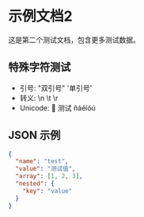 # 示例文档2

这是第二个测试文档，包含更多测试数据。

## 特殊字符测试

- 引号: "双引号" '单引号'
- 转义: \n \t \r
- Unicode: 🎉 测试 ñáéíóú

## JSON 示例

```json
{
  "name": "test",
  "value": "测试值",
  "array": [1, 2, 3],
  "nested": {
    "key": "value"
  }
}
```
